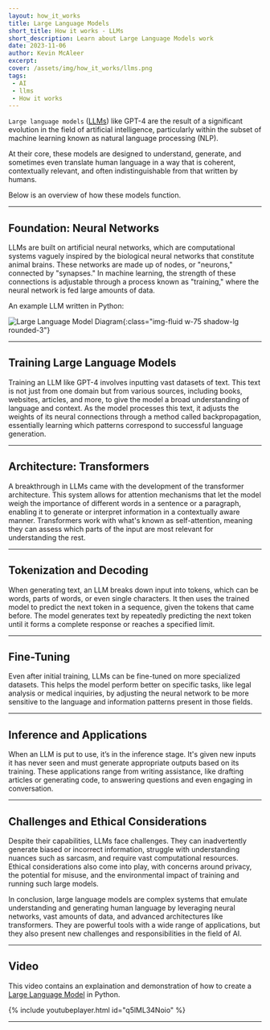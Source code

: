 ```yaml
---
layout: how_it_works
title: Large Language Models
short_title: How it works - LLMs
short_description: Learn about Large Language Models work
date: 2023-11-06
author: Kevin McAleer
excerpt:
cover: /assets/img/how_it_works/llms.png
tags:
 - AI
 - llms
 - How it works
---
```


`Large language models` ([LLMs](/resources/glossary#llm)) like GPT-4 are the result of a significant evolution in the field of artificial intelligence, particularly within the subset of machine learning known as natural language processing (NLP).

At their core, these models are designed to understand, generate, and sometimes even translate human language in a way that is coherent, contextually relevant, and often indistinguishable from that written by humans.

Below is an overview of how these models function.

---

## Foundation: Neural Networks

LLMs are built on artificial neural networks, which are computational systems vaguely inspired by the biological neural networks that constitute animal brains. These networks are made up of nodes, or "neurons," connected by "synapses." In machine learning, the strength of these connections is adjustable through a process known as "training," where the neural network is fed large amounts of data.

An example LLM written in Python:

![Large Language Model Diagram](/assets/img/how_it_works/llms01.png){:class="img-fluid w-75 shadow-lg rounded-3"}

---

## Training Large Language Models

Training an LLM like GPT-4 involves inputting vast datasets of text. This text is not just from one domain but from various sources, including books, websites, articles, and more, to give the model a broad understanding of language and context. As the model processes this text, it adjusts the weights of its neural connections through a method called backpropagation, essentially learning which patterns correspond to successful language generation.

---

## Architecture: Transformers

A breakthrough in LLMs came with the development of the transformer architecture. This system allows for attention mechanisms that let the model weigh the importance of different words in a sentence or a paragraph, enabling it to generate or interpret information in a contextually aware manner. Transformers work with what's known as self-attention, meaning they can assess which parts of the input are most relevant for understanding the rest.

---

## Tokenization and Decoding

When generating text, an LLM breaks down input into tokens, which can be words, parts of words, or even single characters. It then uses the trained model to predict the next token in a sequence, given the tokens that came before. The model generates text by repeatedly predicting the next token until it forms a complete response or reaches a specified limit.

---

## Fine-Tuning

Even after initial training, LLMs can be fine-tuned on more specialized datasets. This helps the model perform better on specific tasks, like legal analysis or medical inquiries, by adjusting the neural network to be more sensitive to the language and information patterns present in those fields.

---

## Inference and Applications

When an LLM is put to use, it’s in the inference stage. It's given new inputs it has never seen and must generate appropriate outputs based on its training. These applications range from writing assistance, like drafting articles or generating code, to answering questions and even engaging in conversation.

---

## Challenges and Ethical Considerations

Despite their capabilities, LLMs face challenges. They can inadvertently generate biased or incorrect information, struggle with understanding nuances such as sarcasm, and require vast computational resources. Ethical considerations also come into play, with concerns around privacy, the potential for misuse, and the environmental impact of training and running such large models.

In conclusion, large language models are complex systems that emulate understanding and generating human language by leveraging neural networks, vast amounts of data, and advanced architectures like transformers. They are powerful tools with a wide range of applications, but they also present new challenges and responsibilities in the field of AI.

---

## Video

This video contains an explaination and demonstration of how to create a [Large Language Model](/resources/glossary#llm) in Python.

{% include youtubeplayer.html id="q5lML34Noio" %}

---
